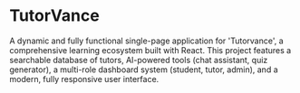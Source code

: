# TutorVance
A dynamic and fully functional single-page application for 'Tutorvance', a comprehensive learning ecosystem built with React. This project features a searchable database of tutors, AI-powered tools (chat assistant, quiz generator), a multi-role dashboard system (student, tutor, admin), and a modern, fully responsive user interface.
